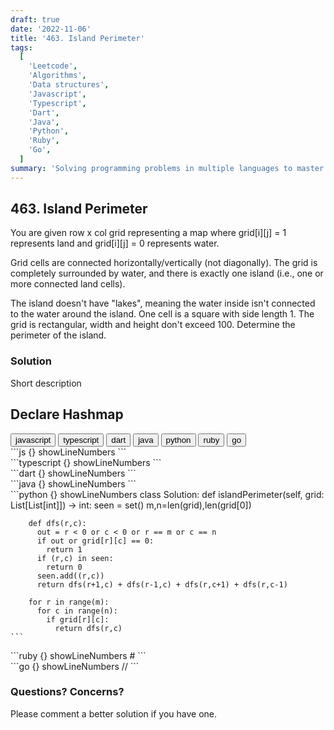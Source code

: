 ```yaml
---
draft: true
date: '2022-11-06'
title: '463. Island Perimeter'
tags:
  [
    'Leetcode',
    'Algorithms',
    'Data structures',
    'Javascript',
    'Typescript',
    'Dart',
    'Java',
    'Python',
    'Ruby',
    'Go',
  ]
summary: 'Solving programming problems in multiple languages to master syntax, data structures, and algorithms.'
---
```


## 463. Island Perimeter

You are given row x col grid representing a map where grid[i][j] = 1 represents land and grid[i][j] = 0 represents water.

Grid cells are connected horizontally/vertically (not diagonally). The grid is completely surrounded by water, and there is exactly one island (i.e., one or more connected land cells).

The island doesn't have "lakes", meaning the water inside isn't connected to the water around the island. One cell is a square with side length 1. The grid is rectangular, width and height don't exceed 100. Determine the perimeter of the island.

### Solution

Short description

## Declare Hashmap

<div className="tab-group">
  <div className="tab">
    <button id="js" className="tablinks">javascript</button>
    <button id="ts" className="tablinks">typescript</button>
    <button id="dart" className="tablinks">dart</button>
    <button id="java" className="tablinks">java</button>
    <button id="python" className="tablinks">python</button>
    <button id="ruby" className="tablinks">ruby</button>
    <button id="go" className="tablinks">go</button>
  </div>

  <div id="js" className="tabcontent">
    ```js {} showLineNumbers
    ```
  </div>

  <div id="ts" className="tabcontent">
    ```typescript {} showLineNumbers
    ```

  </div>

  <div id="dart" className="tabcontent">
    ```dart {} showLineNumbers
    ```
  </div>

  <div id="java" className="tabcontent">
    ```java {} showLineNumbers
    ```
  </div>

  <div id="python" className="tabcontent">
    ```python {} showLineNumbers
    class Solution:
      def islandPerimeter(self, grid: List[List[int]]) -> int:
        seen = set()
        m,n=len(grid),len(grid[0])

        def dfs(r,c):
          out = r < 0 or c < 0 or r == m or c == n
          if out or grid[r][c] == 0:
            return 1
          if (r,c) in seen:
            return 0
          seen.add((r,c))
          return dfs(r+1,c) + dfs(r-1,c) + dfs(r,c+1) + dfs(r,c-1)

        for r in range(m):
          for c in range(n):
            if grid[r][c]:
              return dfs(r,c)
    ```

  </div>

  <div id="ruby" className="tabcontent">
    ```ruby {} showLineNumbers
    #
    ```
  </div>

  <div id="go" className="tabcontent">
    ```go {} showLineNumbers
    //
    ```
  </div>
</div>

### Questions? Concerns?

Please comment a better solution if you have one.
